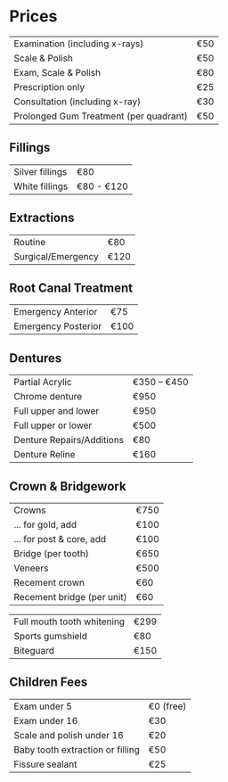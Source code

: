# Prices

|                                   |             |
|-----------------------------------|-------------|
| Examination (including x-rays)    | €50         |
| Scale & Polish                    | €50         |
| Exam, Scale & Polish              | €80         |
| Prescription only                 | €25         |
| Consultation (including x-ray)    | €30         |
| Prolonged Gum Treatment (per quadrant) | €50    |

## Fillings

|                                   |             |
|-----------------------------------|-------------|
| Silver fillings                   | €80         |
| White fillings                    | €80 - €120  |

## Extractions

|                                   |             |
|-----------------------------------|-------------|
| Routine                           | €80         |
| Surgical/Emergency                | €120        |

## Root Canal Treatment

|                                   |             |
|-----------------------------------|-------------|
| Emergency Anterior                | €75         |
| Emergency Posterior               | €100        |

## Dentures

|                                   |             |
|-----------------------------------|-------------|
| Partial Acrylic                   | €350 – €450 |
| Chrome denture                    | €950        |
| Full upper and lower              | €950        |
| Full upper or lower               | €500        |
| Denture Repairs/Additions         | €80         |
| Denture Reline                    | €160

## Crown & Bridgework

|                                   |             |
|-----------------------------------|-------------|
| Crowns                            | €750        |
| ... for gold, add                 | €100        |
| ... for post & core, add          | €100        |
| Bridge (per tooth)                | €650        |
| Veneers                           | €500        |
| Recement crown                    | €60         |
| Recement bridge (per unit)        | €60         |

|                                   |             |
|-----------------------------------|-------------|
| Full mouth tooth whitening        | €299        |
| Sports gumshield                  | €80         |
| Biteguard                         | €150        |

## Children Fees

|                                   |             |
|-----------------------------------|-------------|
| Exam under 5                      | €0 (free)   |
| Exam under 16                     | €30         |
| Scale and polish under 16         | €20         |
| Baby tooth extraction or filling  | €50         |
| Fissure sealant                   | €25         |
